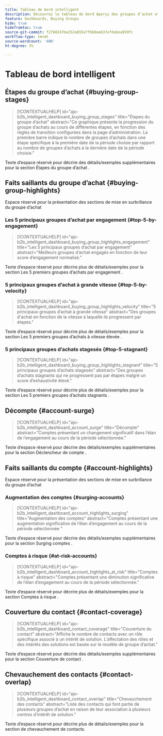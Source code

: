 ```yaml
---
title: Tableau de bord intelligent
description: Découvrez le tableau de bord Aperçu des groupes d’achat et comment il active la passation des pouvoirs par l’équipe marketing.
feature: Dashboards, Buying Groups
hide: true
hidefromtoc: true
source-git-commit: f27b0247be252a655e7fb68ee637efdabea959fc
workflow-type: tm+mt
source-wordcount: '406'
ht-degree: 3%

---
```


# Tableau de bord intelligent


## Étapes du groupe d’achat {#buying-group-stages}

>[!CONTEXTUALHELP]
>id="ajo-b2b_intelligent_dashboard_buying_group_stages"
>title="Étapes du groupe d’achat"
>abstract="Ce graphique présente la progression du groupe d’achats au cours de différentes étapes, en fonction des règles de transition configurées dans la page d’administration. La première barre indique le nombre de groupes d’achats dans une étape spécifique à la première date de la période choisie par rapport au nombre de groupes d’achats à la dernière date de la période choisie."

Texte d’espace réservé pour décrire des détails/exemples supplémentaires pour la section Étapes du groupe d’achat .

## Faits saillants du groupe d’achat {#buying-group-highlights}

Espace réservé pour la présentation des sections de mise en surbrillance du groupe d’achat

### Les 5 principaux groupes d’achat par engagement {#top-5-by-engagement}

>[!CONTEXTUALHELP]
>id="ajo-b2b_intelligent_dashboard_buying_group_highlights_engagement"
>title="Les 5 principaux groupes d’achat par engagement"
>abstract="Meilleurs groupes d’achat engagés en fonction de leur score d’engagement normalisé."

Texte d’espace réservé pour décrire plus de détails/exemples pour la section Les 5 premiers groupes d’achats par engagement .

### 5 principaux groupes d’achat à grande vitesse {#top-5-by-velocity}

>[!CONTEXTUALHELP]
>id="ajo-b2b_intelligent_dashboard_buying_group_highlights_velocity"
>title="5 principaux groupes d’achat à grande vitesse"
>abstract="Des groupes d&#39;achat en fonction de la vitesse à laquelle ils progressent par étapes."

Texte d’espace réservé pour décrire plus de détails/exemples pour la section Les 5 premiers groupes d’achats à vitesse élevée .

### 5 principaux groupes d’achats stagesés {#top-5-stagnant}

>[!CONTEXTUALHELP]
>id="ajo-b2b_intelligent_dashboard_buying_group_highlights_stagnant"
>title="5 principaux groupes d’achats stagesés"
>abstract="Des groupes d’achats stagnants qui ne progressent pas par étapes malgré un score d’exhaustivité élevé."

Texte d’espace réservé pour décrire plus de détails/exemples pour la section Les 5 premiers groupes d’achats stagnants .

## Décompte {#account-surge}

>[!CONTEXTUALHELP]
>id="ajo-b2b_intelligent_dashboard_account_surge"
>title="Décompte"
>abstract="Comptes présentant un changement significatif dans l’élan de l’engagement au cours de la période sélectionnée."

Texte d’espace réservé pour décrire des détails/exemples supplémentaires pour la section Déclencheur de compte .

## Faits saillants du compte {#account-highlights}

Espace réservé pour la présentation des sections de mise en surbrillance du groupe d’achat

### Augmentation des comptes {#surging-accounts}

>[!CONTEXTUALHELP]
>id="ajo-b2b_intelligent_dashboard_account_highlights_surging"
>title="Augmentation des comptes"
>abstract="Comptes présentant une augmentation significative de l’élan d’engagement au cours de la période sélectionnée "

Texte d’espace réservé pour décrire des détails/exemples supplémentaires pour la section Surging comptes .

### Comptes à risque {#at-risk-accounts}

>[!CONTEXTUALHELP]
>id="ajo-b2b_intelligent_dashboard_account_highlights_at_risk"
>title="Comptes à risque"
>abstract="Comptes présentant une diminution significative de l’élan d’engagement au cours de la période sélectionnée."

Texte d’espace réservé pour décrire plus de détails/exemples pour la section Comptes à risque .

## Couverture du contact {#contact-coverage}

>[!CONTEXTUALHELP]
>id="ajo-b2b_intelligent_dashboard_contact_coverage"
>title="Couverture du contact"
>abstract="Affiche le nombre de contacts avec un rôle spécifique associé à un intérêt de solution. L’affectation des rôles et des intérêts des solutions est basée sur le modèle de groupe d’achat."

Texte d’espace réservé pour décrire des détails/exemples supplémentaires pour la section Couverture de contact .

## Chevauchement des contacts {#contact-overlap}

>[!CONTEXTUALHELP]
>id="ajo-b2b_intelligent_dashboard_contact_overlap"
>title="Chevauchement des contacts"
>abstract="Liste des contacts qui font partie de plusieurs groupes d’achat en raison de leur association à plusieurs centres d’intérêt de solution."

Texte d’espace réservé pour décrire plus de détails/exemples pour la section de chevauchement de contacts.
